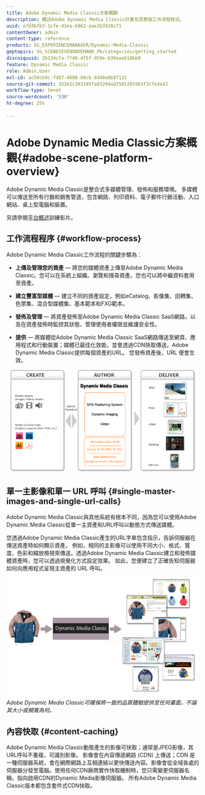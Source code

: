 ```yaml
---
title: Adobe Dynamic Media Classic方案概觀
description: 概述Adobe Dynamic Media Classic計畫及其整個工作流程程式。
uuid: e7d3bfb3-1cfe-43ea-b862-aae3b3928c71
contentOwner: admin
content-type: reference
products: SG_EXPERIENCEMANAGER/Dynamic-Media-Classic
geptopics: SG_SCENESEVENONDEMAND_PK/categories/getting_started
discoiquuid: 2b134cfa-7f46-4f5f-959e-b30aae610bb9
feature: Dynamic Media Classic
role: Admin,User
exl-id: ac50cb9c-fd87-4608-80cb-8d40a0b8f131
source-git-commit: 352b1c383195fa03294ad3501207d63f3cfe3e42
workflow-type: tm+mt
source-wordcount: '530'
ht-degree: 25%

---
```


# Adobe Dynamic Media Classic方案概觀{#adobe-scene-platform-overview}

Adobe Dynamic Media Classic是整合式多媒體管理、發佈和服務環境。 多媒體可以傳送至所有行銷和銷售管道，包含網路、列印資料、電子郵件行銷活動、入口網站、桌上型電腦和裝置。

另請參閱[平台概述](https://s7d5.scene7.com/s7viewers/html5/VideoViewer.html?videoserverurl=https://s7d5.scene7.com/is/content/&amp;emailurl=https://s7d5.scene7.com/s7/emailFriend&amp;serverUrl=https://s7d5.scene7.com/is/image/&amp;config=Scene7SharedAssets/Universal_HTML5_Video&amp;contenturl=https://s7d5.scene7.com/skins/&amp;asset=S7tutorials/572_Platform%20Overview_converted%20renamed_Getting%20Started-AVS)訓練影片。

## 工作流程程序 {#workflow-process}

Adobe Dynamic Media Classic工作流程的關鍵步驟為：

* **上傳及管理您的資產**  — 將您的媒體資產上傳至Adobe Dynamic Media Classic。您可以在系統上組織、瀏覽和搜尋資產。您也可以將中繼資料套用至資產。

* **建立豐富型媒體**  — 建立不同的資產設定，例如eCatalog、影像集、回轉集、色票集、混合型媒體集、基本範本和FXG範本。

* **發佈及管理**  — 將資產發佈至Adobe Dynamic Media Classic SaaS網路，以及在資產發佈時監控其狀態、管理使用者權限並維護安全性。

* **提供**  — 將媒體從Adobe Dynamic Media Classic SaaS網路傳送至網頁、應用程式和行動裝置；媒體已最佳化效能，並會透過CDN快取傳送。Adobe Dynamic Media Classic提供每個資產的URL。 您發佈資產後，URL 便會生效。

![Adobe Dynamic Media Classic工作流程程式](/help/assets/gs_workflow.png)

## 單一主影像和單一 URL 呼叫 {#single-master-images-and-single-url-calls}

Adobe Dynamic Media Classic與其他系統有根本不同，因為您可以使用Adobe Dynamic Media Classic從單一主資產和URL呼叫以動態方式傳送媒體。

您透過Adobe Dynamic Media Classic產生的URL字串包含指示，告訴伺服器在傳送資產時如何顯示資產。 例如，相同的主影像可以使用不同大小、格式、寬度、色彩和縮放檢視來傳送。透過Adobe Dynamic Media Classic建立和發佈媒體資產時，您可以透過視覺化方式設定效果。 如此，您便建立了正確告知伺服器如何向應用程式呈現主資產的 URL 呼叫。

![Adobe Dynamic Media Classic可以以不同大小和格式，將相同的主影像傳送至不同的媒體。](/help/assets/gs_dynamic_publishing.png)
*Adobe Dynamic Media Classic可確保將一致的品質體驗提供至任何畫面，不論其大小或頻寬為何。*

## 內容快取 {#content-caching}

Adobe Dynamic Media Classic動態產生的影像可快取；通常是JPEG影像，其URL呼叫不重複，可識別影像。 影像會在內容傳遞網路 (CDN) 上傳送；CDN 是一種伺服器系統，會在網際網路上互相連結以更快傳送內容。影像會從全域各處的伺服器分發至電腦。使用任何CDN廠商實作快取機制時，您只需變更伺服器名稱，指向啟用CDN的Dynamic Media影像伺服器。 所有Adobe Dynamic Media Classic版本都包含套件式CDN快取。
